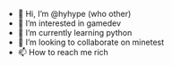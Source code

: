 - 👋 Hi, I’m @hyhype (who other)
- 👀 I’m interested in gamedev
- 🌱 I’m currently learning python
- 💞️ I’m looking to collaborate on minetest
- 📫 How to reach me rich

<!---
hyhype/hyhype is a ✨ special ✨ repository because its `README.md` (this file) appears on your GitHub profile.
You can click the Preview link to take a look at your changes.
--->
